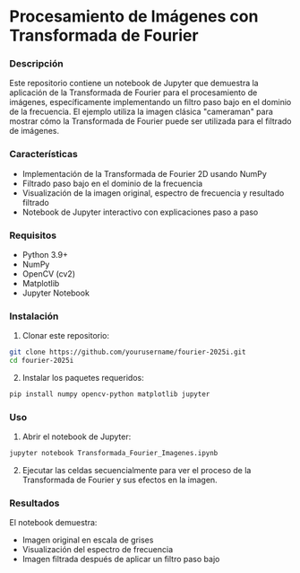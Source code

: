 # Procesamiento de Imágenes con Transformada de Fourier

### Descripción
Este repositorio contiene un notebook de Jupyter que demuestra la aplicación de la Transformada de Fourier para el procesamiento de imágenes, específicamente implementando un filtro paso bajo en el dominio de la frecuencia. El ejemplo utiliza la imagen clásica "cameraman" para mostrar cómo la Transformada de Fourier puede ser utilizada para el filtrado de imágenes.

### Características
- Implementación de la Transformada de Fourier 2D usando NumPy
- Filtrado paso bajo en el dominio de la frecuencia
- Visualización de la imagen original, espectro de frecuencia y resultado filtrado
- Notebook de Jupyter interactivo con explicaciones paso a paso

### Requisitos
- Python 3.9+
- NumPy
- OpenCV (cv2)
- Matplotlib
- Jupyter Notebook

### Instalación
1. Clonar este repositorio:
```bash
git clone https://github.com/yourusername/fourier-2025i.git
cd fourier-2025i
```

2. Instalar los paquetes requeridos:
```bash
pip install numpy opencv-python matplotlib jupyter
```

### Uso
1. Abrir el notebook de Jupyter:
```bash
jupyter notebook Transformada_Fourier_Imagenes.ipynb
```

2. Ejecutar las celdas secuencialmente para ver el proceso de la Transformada de Fourier y sus efectos en la imagen.

### Resultados
El notebook demuestra:
- Imagen original en escala de grises
- Visualización del espectro de frecuencia
- Imagen filtrada después de aplicar un filtro paso bajo